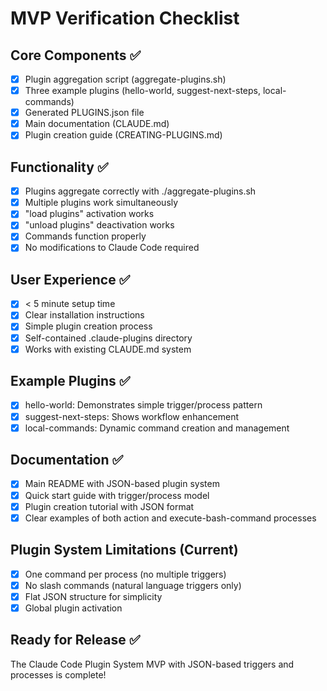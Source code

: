 # MVP Verification Checklist

## Core Components ✅
- [x] Plugin aggregation script (aggregate-plugins.sh)
- [x] Three example plugins (hello-world, suggest-next-steps, local-commands)
- [x] Generated PLUGINS.json file
- [x] Main documentation (CLAUDE.md)
- [x] Plugin creation guide (CREATING-PLUGINS.md)

## Functionality ✅
- [x] Plugins aggregate correctly with ./aggregate-plugins.sh
- [x] Multiple plugins work simultaneously
- [x] "load plugins" activation works
- [x] "unload plugins" deactivation works
- [x] Commands function properly
- [x] No modifications to Claude Code required

## User Experience ✅
- [x] < 5 minute setup time
- [x] Clear installation instructions
- [x] Simple plugin creation process
- [x] Self-contained .claude-plugins directory
- [x] Works with existing CLAUDE.md system

## Example Plugins ✅
- [x] hello-world: Demonstrates simple trigger/process pattern
- [x] suggest-next-steps: Shows workflow enhancement
- [x] local-commands: Dynamic command creation and management

## Documentation ✅
- [x] Main README with JSON-based plugin system
- [x] Quick start guide with trigger/process model
- [x] Plugin creation tutorial with JSON format
- [x] Clear examples of both action and execute-bash-command processes

## Plugin System Limitations (Current)
- [x] One command per process (no multiple triggers)
- [x] No slash commands (natural language triggers only)
- [x] Flat JSON structure for simplicity
- [x] Global plugin activation

## Ready for Release ✅

The Claude Code Plugin System MVP with JSON-based triggers and processes is complete!
